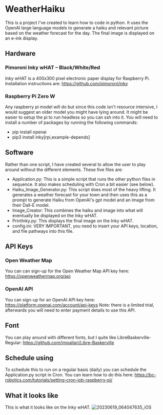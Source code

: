 # WeatherHaiku
This is a project I've created to learn how to code in python. It uses the OpenAI large language models to generate a haiku and relevant picture based on the weather forecast for the day. The final image is displayed on an e-ink display.

## Hardware
### Pimoroni Inky wHAT – Black/White/Red
Inky wHAT is a 400x300 pixel electronic paper display for Raspberry Pi. Installation instructions are:
https://github.com/pimoroni/inky

### Raspberry Pi Zero W
Any raspberry pi model will do but since this code isn't resource intensive, I would suggest an older model you might have lying around. It might be easier to setup the pi to run headless so you can ssh into it. You will need to install a number of packages by running the following commands:
- pip install openai
- pip3 install inky[rpi,example-depends]

## Software
Rather than one script, I have created several to allow the user to play around without the different elements. These five files are:
- Application.py: This is a simple script that runs the other python files in sequence. It also makes scheduling with Cron a bit easier (see below).
- Haiku_Image_Generator.py: This script does most of the heavy lifting. It generates a weather forecast for your town and then uses this as a prompt to generate Haiku from OpenAI's gpt model and an image from their Dall-E model.
- Image_Creator: This combines the haiku and image into what will eventually be displayed on the Inky wHAT.
- PrintInky.py: This displays the final image on the Inky wHAT.
- config.ini: VERY IMPORTANT, you need to insert your API keys, location, and file pathways into this file.

## API Keys
### Open Weather Map
You can can sign-up for the Open Weather Map API key here: https://openweathermap.org/api

### OpenAI API
You can sign-up for an OpenAI API key here: https://platform.openai.com/account/api-keys
Note: there is a limited trial, afterwards you will need to enter payment details to use this API.

## Font
You can play around with different fonts, but I quite like LibreBaskerville-Regular: https://github.com/impallari/Libre-Baskerville

## Schedule using 
To schedule this to run on a regular basis (daily) you can schedule the Application.py script in Cron. You can learn how to do this here:
https://bc-robotics.com/tutorials/setting-cron-job-raspberry-pi/

## What it looks like
This is what it looks like on the Inky wHAT.
![20230619_064047635_iOS](https://github.com/tomredd/GPT-Weather-Forecast-Haiku/assets/6317074/4bbebf09-7398-4553-9ca0-54ec35e17612)
